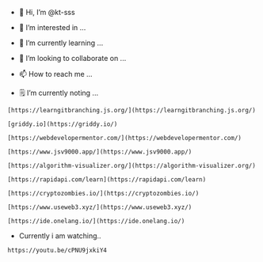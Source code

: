 - 👋 Hi, I’m @kt-sss
- 👀 I’m interested in ...
- 🌱 I’m currently learning ...
- 💞️ I’m looking to collaborate on ...
- 📫 How to reach me ...

- 🗒️ I’m currently noting ...
```
[https://learngitbranching.js.org/](https://learngitbranching.js.org/)

[griddy.io](https://griddy.io/)

[https://webdevelopermentor.com/](https://webdevelopermentor.com/)

[https://www.jsv9000.app/](https://www.jsv9000.app/)

[https://algorithm-visualizer.org/](https://algorithm-visualizer.org/)

[https://rapidapi.com/learn](https://rapidapi.com/learn)

[https://cryptozombies.io/](https://cryptozombies.io/)

[https://www.useweb3.xyz/](https://www.useweb3.xyz/)

[https://ide.onelang.io/](https://ide.onelang.io/)
```

- Currently i am watching..

```
https://youtu.be/cPNU9jxkiY4
```

<!---
kt-sss/kt-sss is a ✨ special ✨ repository because its `README.md` (this file) appears on your GitHub profile.
You can click the Preview link to take a look at your changes.
--->
